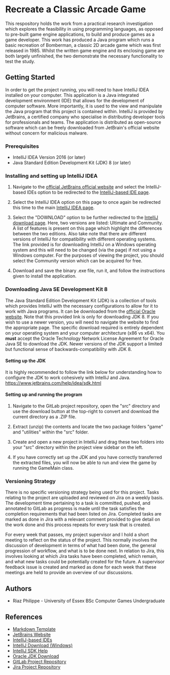 # Recreate a Classic Arcade Game
This respository holds the work from a practical research investigation which explores the feasibility in using programming languages, as opposed to pre-built game engine applications, to build and produce games as a game developer. This work has produced a Java program which runs a basic recreation of Bomberman, a classic 2D arcade game which was first released in 1985. Whilst the written game engine and its enclosing game are both largely unfinished, the two demonstrate the necessary functionality to test the study.


## Getting Started
In order to get the project running, you will need to have IntelliJ IDEA installed on your computer. This application is a Java integrated development environment (IDE) that allows for the development of computer software. More importantly, it is used to the view and manipulate the Java program that this project is contained within. IntelliJ is provided by JetBrains, a certified company who specialise in distributing developer tools for professionals and teams. The application is distributed as open-source software which can be freely downloaded from JetBrain's official website without concern for malicious malware.


### Prerequisites
* IntelliJ IDEA Version 2016 (or later)
* Java Standard Edition Development Kit (JDK) 8 (or later)


### Installing and setting up IntelliJ IDEA
1. Navigate to the [official JetBrains official website](https://www.jetbrains.com) and select the IntelliJ-based IDEs option to be redirected to the [IntelliJ-based IDE page](https://www.jetbrains.com/products.html#type=ide).

2. Select the IntelliJ IDEA option on this page to once again be redirected this time to the main [IntelliJ IDEA page](https://www.jetbrains.com/idea).

3. Select the "DOWNLOAD" option to be further redirected to the [IntelliJ download page](https://www.jetbrains.com/idea/download/#section=windows). Here, two versions are listed: Ultimate and Community. A list of features is present on this page which highlight the differences between the two editions. Also take note that there are different versions of IntelliJ for compatibility with different operating systems. The link provided is for downloading IntelliJ on a Windows operating system and this will need to be changed (via the page) if not using a Windows computer. For the purposes of viewing the project, you should select the Community version which can be acquired for free.

4. Download and save the binary .exe file, run it, and follow the instructions given to install the application.


### Downloading Java SE Development Kit 8
The Java Standard Edition Development Kit (JDK) is a collection of tools which provides IntelliJ with the necessary configurations to allow for it to work with Java programs. It can be downloaded from the [official Oracle website](https://www.oracle.com/technetwork/java/javase/downloads/jdk8-downloads-2133151.html). Note that this provided link is only for downloading JDK 8. If you wish to use a newer version, you will need to navigate the website to find the appropriate page. The specific download required is entirely dependent on your operating system and your computer architecture (x86 vs x64). You **must** accept the Oracle Technology Network License Agreement for Oracle Java SE to download the JDK. Newer versions of the JDK support a limited but functional sense of backwards-compatibility with JDK 8.


#### Setting up the JDK
It is highly recommended to follow the link below for understanding how to configure the JDK to work cohesively with IntelliJ and Java.\
https://www.jetbrains.com/help/idea/sdk.html


#### Setting up and running the program
1. Navigate to the GitLab project repository, open the "src" directory and use the download button at the top-right to convert and download the current directory as a .ZIP file.

2. Extract (unzip) the contents and locate the two package folders "game" and "utilities" within the "src" folder.
 
3. Create and open a new project in IntelliJ and drag these two folders into your "src" directory within the project view sidebar on the left.

4. If you have correctly set up the JDK and you have correctly transferred the extracted files, you will now be able to run and view the game by running the GameMain class.


### Versioning Strategy
There is no specific versioning strategy being used for this project. Tasks relating to the project are uploaded and reviewed on Jira on a weekly basis. The development time pertaining to a task is committed, pushed, and annotated to GitLab as progress is made until the task satisfies the completion requirements that had been listed on Jira. Completed tasks are marked as done in Jira with a relevant comment provided to give detail on the work done and this process repeats for every task that is created.

For every week that passes, my project supervisor and I hold a short meeting to reflect on the status of the project. This normally involves the discussion of development in terms of what had been done, the general progression of workflow, and what is to be done next. In relation to Jira, this involves looking at which Jira tasks have been completed, which remain, and what new tasks could be potentially created for the future. A supervisor feedback issue is created and marked as done for each week that these meetings are held to provide an overview of our discussions.


## Authors
* Riaz Philippe - University of Essex BSc Computer Games Undergraduate


## References
* [Markdown Template](https://cseegit.essex.ac.uk/snippets/8)
* [JetBrains Website](https://www.jetbrains.com)
* [IntelliJ-based IDEs](https://www.jetbrains.com/products.html#type=ide)
* [IntelliJ Download (Windows)](https://www.jetbrains.com/idea/download/#section=windows)
* [IntelliJ SDK Help](https://www.jetbrains.com/help/idea/sdk.html)
* [Oracle JDK Download](https://www.oracle.com/technetwork/java/javase/downloads/jdk8-downloads-2133151.html)
* [GitLab Project Repository](https://cseegit.essex.ac.uk/ce301_2019/ce301_philippe_r)
* [Jira Project Repository](https://cseejira.essex.ac.uk/secure/Dashboard.jspa)


